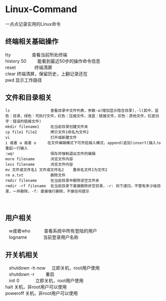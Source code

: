 # Linux-Command
一点点记录实用的Linux命令
   
## 终端相关基础操作
tty                 查看当前所处终端  
history 50          能看到最近50步的操作命令信息  
reset               终端清屏  
clear               终端清屏，保留历史，上翻记录还在      
pwd                 显示工作路径  
   
## 文件和目录相关    
    ls                  查看目录中文件列表，参数-a(增加显示隐含目录),-l(其中，蓝色：目录，绿色：可执行文件，红色：压缩文件，浅蓝：链接文件，灰色：其他文件，红底白字：错误的链接文件)  
    mkdir filename1     在当前目录创建文件夹  
    cp file1 file2      拷贝文件1命名为文件2  
    vi                  打开或新建文件  
    i 或者 a 或者 o     在文件编辑模式下可开启插入模式，append(追加)insert(插入)o重起一行输入  
    :wq!                保存并强制退出文件的编辑  
    more filename       浏览文件内容  
    less filename       浏览文件内容  
    mv 文件或文件名1 文件或文件名2    重命名文件1为文件2  
    rm a.txt            删除文件  
    rmdir filename      在当前目录中删除该空文件夹  
    rmdir -rf filename  在当前目录下直接删除非空目录，-r: 向下递归，不管有多少级目录，一并删除，-f: 直接强行删除，不做任何提示   
    
## 用户相关
    w或者who            查看系统中所有登陆的用户  
    logname             当前登录用户名称  
    
## 开关机相关
    shutdown -h now     立即关机，root用户使用  
    shutdown -r         重启  
    init 0              立即关机，root用户使用  
    halt                关机，非root用户可以使用  
    poweroff            关机，非root用户可以使用            
